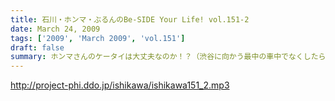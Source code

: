 ```yaml
---
title: 石川・ホンマ・ぶるんのBe-SIDE Your Life! vol.151-2
date: March 24, 2009
tags: ['2009', 'March 2009', 'vol.151']
draft: false
summary: ホンマさんのケータイは大丈夫なのか！？（渋谷に向かう最中の車中でなくしたらしい・・・）ぶるんさんは、ワンセグをしゃべってはちら見のビーサイに！！栗原も出場したしヨカッタ！！NAMAE
---
```


http://project-phi.ddo.jp/ishikawa/ishikawa151_2.mp3
